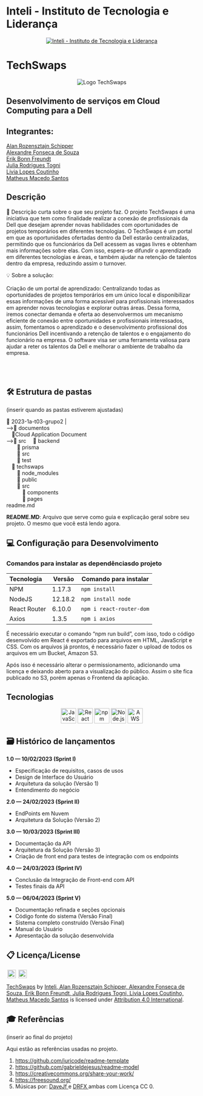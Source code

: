 # Inteli - Instituto de Tecnologia e Liderança 

<p align="center">
<a href= "https://www.inteli.edu.br/"><img src="https://www.inteli.edu.br/wp-content/uploads/2021/08/20172028/marca_1-2.png" alt="Inteli - Instituto de Tecnologia e Liderança" border="0"></a>
</p>

# TechSwaps
<p align="center">
<a><img src="https://user-images.githubusercontent.com/99190451/226711680-84147b2e-61e7-4aa5-8e63-27e5d9d5634e.png" alt="Logo TechSwaps" border="0"></a>

## Desenvolvimento de serviços em Cloud Computing para a Dell

## Integrantes: 
<a href="https://www.linkedin.com/in/alan-rozensztajn-schipper-0563701ba/">Alan Rozensztajn Schipper</br></a>
<a href="https://www.linkedin.com/in/alexandrefonseca00/">Alexandre Fonseca de Souza</br></a>
<a href="https://www.linkedin.com/in/erikfreundt/">Erik Bonn Freundt</br></a>
<a href="https://www.linkedin.com/in/julia-togni/">Julia Rodrigues Togni</br></a> 
<a href="https://www.linkedin.com/in/liviapcoutinho//">Livia Lopes Coutinho</br></a>
<a href="https://www.linkedin.com/in/matheusmacedosantos/">Matheus Macedo Santos</br></a>

## Descrição

📜 Descrição curta sobre o que seu projeto faz.
O projeto TechSwaps é uma iniciativa que tem como finalidade realizar a conexão de profissionais da Dell que desejam aprender novas habilidades com oportunidades de projetos temporários em diferentes tecnologias. O TechSwaps é um portal em que as oportunidades ofertadas dentro da Dell estarão centralizadas, permitindo que os funcionários da Dell acessem as vagas livres e obtenham mais informações sobre elas. Com isso, espera-se difundir o aprendizado em diferentes tecnologias e áreas, e também ajudar na retenção de talentos dentro da empresa, reduzindo assim o turnover.

💡 Sobre a solução:
<br><br>
Criação de um portal de aprendizado: Centralizando todas as oportunidades de projetos temporários em um único local e disponibilizar essas informações de uma forma acessível para profissionais interessados em aprender novas tecnologias e explorar outras áreas. Dessa forma, iremos conectar demanda e oferta ao desenvolvermos um mecanismo eficiente de conexão entre oportunidades e profissionais interessados, assim, fomentamos o aprendizado e o desenvolvimento profissional dos funcionários Dell incentivando a retenção de talentos e o engajamento do funcionário na empresa. O software visa ser uma ferramenta valiosa para ajudar a reter os talentos da Dell e melhorar o ambiente de trabalho da empresa. 
<br><br>
<br><br>

## 🛠 Estrutura de pastas

(inserir quando as pastas estiverem ajustadas)

📂 2023-1a-t03-grupo2
|<br>
-->📂 documentos <br>
  &emsp;📄Cloud Application Document<br>
-->📂 src
  &emsp;📂 backend <br>
  &emsp;&emsp;📂 prisma <br>
  &emsp;&emsp;📂 src <br>
  &emsp;&emsp;📂 test <br>
  &emsp;📂 techswaps <br>
  &emsp;&emsp;📂 node_modules <br>
  &emsp;&emsp;📂 public <br>
  &emsp;&emsp;📂 src <br>
  &emsp;&emsp;&emsp;📂 components <br>
  &emsp;&emsp;&emsp;📂 pages <br>
readme.md<br>

<b>README.MD</b>: Arquivo que serve como guia e explicação geral sobre seu projeto. O mesmo que você está lendo agora.

## 💻 Configuração para Desenvolvimento

### Comandos para instalar as dependênciasdo projeto

| Tecnologia | Versão | Comando para instalar |
|:----------|------|---------------------|
|NPM  |  1.17.3 | ```npm install``` |
|NodeJS| 12.18.2 | ``` npm install node ``` |
|React Router| 6.10.0 | ``` npm i react-router-dom ``` |
|Axios| 1.3.5 | ``` npm i axios ``` |


É necessário executar o comando “npm run build”, com isso, todo o código desenvolvido em React é exportado para arquivos em HTML, JavaScript e CSS. Com os arquivos já prontos, é necessário fazer o upload de todos os arquivos em um Bucket,  Amazon S3. 

Após isso é necessário alterar o permissionamento, adicionando uma licença e deixando aberto para a visualização do público. Assim o site fica publicado no S3, porém apenas o Frontend da aplicação.

## Tecnologias                                

<div align="center">
	<img height="40" src="https://user-images.githubusercontent.com/25181517/117447155-6a868a00-af3d-11eb-9cfe-245df15c9f3f.png" alt="JavaScript" title="JavaScript" />
	<img height="40" src="https://user-images.githubusercontent.com/25181517/183897015-94a058a6-b86e-4e42-a37f-bf92061753e5.png" alt="React" title="React" />
	<img height="40" src="https://user-images.githubusercontent.com/25181517/121401671-49102800-c959-11eb-9f6f-74d49a5e1774.png" alt="npm" title="npm" />
	<img height="40" src="https://user-images.githubusercontent.com/25181517/183568594-85e280a7-0d7e-4d1a-9028-c8c2209e073c.png" alt="Node.js" title="Node.js" />
	<img height="40" src="https://user-images.githubusercontent.com/25181517/183896132-54262f2e-6d98-41e3-8888-e40ab5a17326.png" alt="AWS" title="AWS" />
</div>


## 🗃 Histórico de lançamentos

**1.0 — 10/02/2023 (Sprint I)**

* Especificação de requisitos, casos de usos
* Design de Interface do Usuário
* Arquitetura da solução (Versão 1)
* Entendimento do negócio

**2.0 — 24/02/2023 (Sprint II)**

* EndPoints em Nuvem
* Arquitetura da Solução (Versão 2)
  
**3.0 — 10/03/2023 (Sprint III)**

* Documentação da API
* Arquitetura da Solução (Versão 3)
* Criação de front end para testes de integração com os endpoints

**4.0 — 24/03/2023 (Sprint IV)**

* Conclusão da Integração de Front-end com API
* Testes finais da API  

**5.0 — 06/04/2023 (Sprint V)**

* Documentação refinada e seções opcionais
* Código fonte do sistema (Versão Final)
* Sistema completo construído (Versão Final)
* Manual do Usuário
* Apresentação da solução desenvolvida

## 📋 Licença/License


<img style="height:22px!important;margin-left:3px;vertical-align:text-bottom;" src="https://mirrors.creativecommons.org/presskit/icons/cc.svg?ref=chooser-v1">
<img style="height:22px!important;margin-left:3px;vertical-align:text-bottom;" src="https://mirrors.creativecommons.org/presskit/icons/by.svg?ref=chooser-v1">

<p xmlns:cc="http://creativecommons.org/ns#" xmlns:dct="http://purl.org/dc/terms/"><a property="dct:title" rel="cc:attributionURL" href="#">TechSwaps</a> by <a rel="cc:attributionURL dct:creator" property="cc:attributionName" href="#">Inteli, Alan Rozensztajn Schipper, Alexandre Fonseca de Souza, Erik Bonn Freundt, Julia Rodrigues Togni, Livia Lopes Coutinho, Matheus Macedo Santos</a> is licensed under <a href="http://creativecommons.org/licenses/by/4.0/?ref=chooser-v1" target="_blank" rel="license noopener noreferrer" style="display:inline-block;">Attribution 4.0 International</a>.</p>

## 🎓 Referências

(inserir ao final do projeto)

Aqui estão as referências usadas no projeto.

1. <https://github.com/iuricode/readme-template>
2. <https://github.com/gabrieldejesus/readme-model>
3. <https://creativecommons.org/share-your-work/>
4. <https://freesound.org/>
5. Músicas por: <a href="https://freesound.org/people/DaveJf/sounds/616544/"> DaveJf </a> e <a href="https://freesound.org/people/DRFX/sounds/338986/"> DRFX </a> ambas com Licença CC 0.
